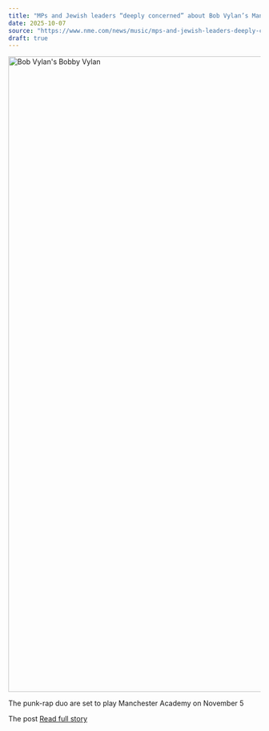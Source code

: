 ```yaml
---
title: "MPs and Jewish leaders “deeply concerned” about Bob Vylan’s Manchester show, call on venue to “cancel the performance”"
date: 2025-10-07
source: "https://www.nme.com/news/music/mps-and-jewish-leaders-deeply-concerned-about-bob-vylan-manchester-show-3897821?utm_source=rss&utm_medium=rss&utm_campaign=mps-and-jewish-leaders-deeply-concerned-about-bob-vylan-manchester-show"
draft: true
---
```


<p><img alt="Bob Vylan&#039;s Bobby Vylan" class="attachment-full size-full wp-post-image" height="1270" src="https://www.nme.com/wp-content/uploads/2025/10/Bob-Vylan-live.jpg" width="2000" /></p>
<p>The punk-rap duo are set to play Manchester Academy on November 5</p>
<p>The post <a href="https://w...

[Read full story](https://www.nme.com/news/music/mps-and-jewish-leaders-deeply-concerned-about-bob-vylan-manchester-show-3897821?utm_source=rss&utm_medium=rss&utm_campaign=mps-and-jewish-leaders-deeply-concerned-about-bob-vylan-manchester-show)
